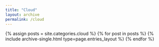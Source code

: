 ```yaml
---
title: "Cloud"
layout: archive
permalink: /cloud
---
```



{% assign posts = site.categories.cloud %}
{% for post in posts %} {% include archive-single.html type=page.entries_layout %} {% endfor %}